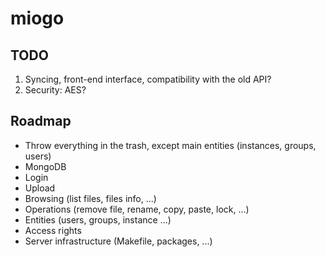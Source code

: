 # miogo

## TODO
1. Syncing, front-end interface, compatibility with the old API?
2. Security: AES?

## Roadmap
* Throw everything in the trash, except main entities (instances, groups, users)
* MongoDB
* Login
* Upload
* Browsing (list files, files info, ...)
* Operations (remove file, rename, copy, paste, lock, ...)
* Entities (users, groups, instance ...)
* Access rights
* Server infrastructure (Makefile, packages, ...)
